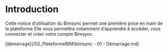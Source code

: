 # Introduction

Cette notice d’utilisation du Bimsync permet une première prise en main de la plateforme Elle vous permettra notamment d’apprendre à accéder, vous connecter et créer votre compte Bimsync.

[démarrage](/02_PlateformeBIM/bimsync - 01 - Démarrage.md)

